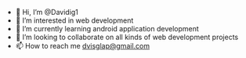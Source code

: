 - 👋 Hi, I’m @Davidig1
- 👀 I’m interested in web development
- 🌱 I’m currently learning android application development
- 💞️ I’m looking to collaborate on all kinds of web development projects
- 📫 How to reach me dvisglap@gmail.com
